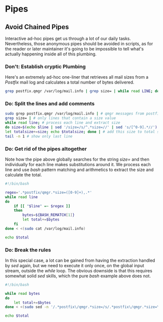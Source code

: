 # Pipes

## Avoid Chained Pipes

Interactive ad-hoc pipes get us through a lot of our daily tasks. Nevertheless, those anonymous pipes should be avoided in scripts, as for the reader or later maintainer it's going to be impossible to tell what's actually happening inside all of this plumbing.

### Don't: Establish cryptic Plumbing

Here's an extremely ad-hoc one-liner that retrieves all mail sizes from a *Postfix* mail log and calculates a total number of bytes delivered.

```bash
grep postfix.qmgr /var/log/mail.info | grep size= | while read LINE; do SIZE=$(echo $LINE | sed '/size=/s/^.*size=//' | sed 's/[^0-9].*//'); let TOTALSIZE+=SIZE; echo $TOTALSIZE; done | tail -n 1
```

### Do: Split the lines and add comments

```bash
sudo grep postfix.qmgr /var/log/mail.info | # qmgr messages from postfix
grep size= | # only lines that contain a size value
while read line; # process each line and extract size
do size=$(echo $line | sed '/size=/s/^.*size=//' | sed 's/[^0-9].*//')
let totalsize+=size; echo $totalsize; done | # add this size to total size
tail -n 1 # show only last line
```

### Do: Get rid of the pipes altogether

Note how the pipe above globally searches for the string *size=* and then individually for each line makes substitutions around it. We process each line and use *bash* pattern matching and arithmetics to extract the size and calculate the total.

```bash
#!/bin/bash

regex='.*postfix/qmgr.*size=([0-9]+),.*'
while read line
do
	if [[ "$line" =~ $regex ]]
	then
		bytes=${BASH_REMATCH[1]}
		let total+=$bytes
	fi
done < <(sudo cat /var/log/mail.info)

echo $total
```

### Do: Break the rules

In this special case, a lot can be gained from having the extraction handled by *sed* again, but we need to execute it only once, on the global input stream, outside the *while* loop. The obvious downside is that this requires somewhat solid *sed* skills, which the pure *bash* example above does not.

```bash
#!/bin/bash

while read bytes
do
	let total+=$bytes
done < <(sudo sed -n '/.*postfix\/qmgr.*size=/s/.*postfix\/qmgr.*size=\([0-9][0-9]*\),.*/\1/p' /var/log/mail.info )

echo $total
```
